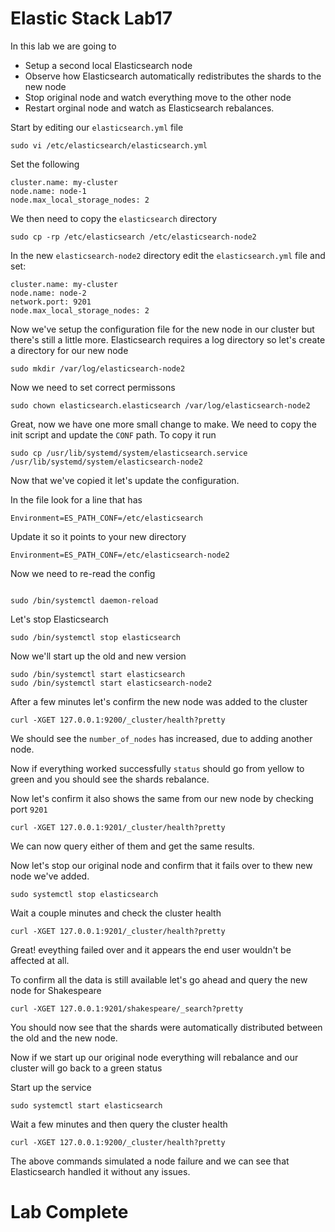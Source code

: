 # Elastic Stack Lab17

In this lab we are going to 
* Setup a second local Elasticsearch node 
* Observe how Elasticsearch automatically redistributes the shards to the new node 
* Stop original node and watch everything move to the other node 
* Restart orginal node and watch as Elasticsearch rebalances. 


Start by editing our `elasticsearch.yml` file
```
sudo vi /etc/elasticsearch/elasticsearch.yml
```
Set the following 
```
cluster.name: my-cluster
node.name: node-1
node.max_local_storage_nodes: 2
```
We then need to copy the `elasticsearch` directory 
```
sudo cp -rp /etc/elasticsearch /etc/elasticsearch-node2
```
In the new `elasticsearch-node2` directory edit the `elasticsearch.yml` file and set:
```
cluster.name: my-cluster
node.name: node-2
network.port: 9201
node.max_local_storage_nodes: 2
``` 

Now we've setup the configuration file for the new node in our cluster but there's still a little more. 
Elasticsearch requires a log directory so let's create a directory for our new node
```
sudo mkdir /var/log/elasticsearch-node2
```

Now we need to set correct permissons 
```
sudo chown elasticsearch.elasticsearch /var/log/elasticsearch-node2
```
Great, now we have one more small change to make. 
We need to copy the init script and update the `CONF` path.
To copy it run
```
sudo cp /usr/lib/systemd/system/elasticsearch.service /usr/lib/systemd/system/elasticsearch-node2
```
Now that we've copied it let's update the configuration.


In the file look for a line that has 
```
Environment=ES_PATH_CONF=/etc/elasticsearch
``` 

Update it so it points to your new directory
```
Environment=ES_PATH_CONF=/etc/elasticsearch-node2
```

Now we need to re-read the config
```

sudo /bin/systemctl daemon-reload
```

Let's stop Elasticsearch
```
sudo /bin/systemctl stop elasticsearch 
```

Now we'll start up the old and new version 
```
sudo /bin/systemctl start elasticsearch 
sudo /bin/systemctl start elasticsearch-node2
```

After a few minutes let's confirm the new node was added to the cluster 
```
curl -XGET 127.0.0.1:9200/_cluster/health?pretty
```

We should see the `number_of_nodes` has increased, due to adding another node.

Now if everything worked successfully `status` should go from yellow to green and you should see the shards rebalance. 

Now let's confirm it also shows the same from our new node by checking port `9201`
```
curl -XGET 127.0.0.1:9201/_cluster/health?pretty
```

We can now query either of them and get the same results. 

Now let's stop our original node and confirm that it fails over to thew new node we've added. 
```
sudo systemctl stop elasticsearch
```

Wait a couple minutes and check the cluster health
```
curl -XGET 127.0.0.1:9201/_cluster/health?pretty
```

Great! eveything failed over and it appears the end user wouldn't be affected at all. 

To confirm all the data is still available let's go ahead and query the new node for Shakespeare
```
curl -XGET 127.0.0.1:9201/shakespeare/_search?pretty
```

You should now see that the shards were automatically distributed between the old and the new node. 

Now if we start up our original node everything will rebalance and our cluster will go back to a green status 

Start up the service
```
sudo systemctl start elasticsearch 
```

Wait a few minutes and then query the cluster health 
```
curl -XGET 127.0.0.1:9200/_cluster/health?pretty
```

The above commands simulated a node failure and we can see that Elasticsearch handled it without any issues. 

# Lab Complete 
